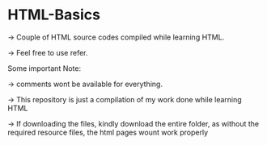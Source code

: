 # HTML-Basics
-> Couple of HTML source codes compiled while learning HTML. 

-> Feel free to use refer. 

Some important Note: 

-> comments wont be available for everything.

-> This repository is just a compilation of my work done while learning HTML

-> If downloading the files, kindly download the entire folder, as without the required resource files, the html pages wount work properly
